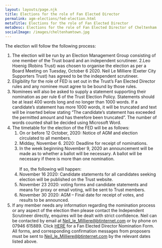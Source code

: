 ```yaml
---
layout: layouts/page.njk
title: Elections for the role of Fan Elected Director
permalink: agm-elections/fed-election.html
metaTitle: Elections for the role of Fan Elected Director
metaDesc: Elections for the role of Fan Elected Director of Cheltenham Town Supporters Society Limited - 30 November 2020
socialImage: /images/cheltenhamtown.jpg
---
```


The election will follow the following process:
1. The election will be run by an Election Management Group consisting of one member of the Trust board and an independent scrutineer.
2.Leo Hoenig (Robins Trust) was chosen to organise the election as per a Board Meeting on Tuesday, October 6 2020. Neil Le Milliere (Exeter City Supporters Trust) has agreed to be the independent scrutineer.
3. Eligibility for the role of FED is set out in the Trust’s Fan Elected Director rules and any nominee must agree to be bound by those rules. 
4. Nominees will also be asked to supply a statement supporting their nomination as per rule 6 of the Trust Election Policy. Statements should be at least 400 words long and no longer than 1000 words. If a candidate’s statement has more 1000 words, it will be truncated and text will be inserted below stating “The candidate’s statement has exceeded the permitted amount and has therefore been truncated”. The number of words counted shall be decided using Microsoft Word.
5. The timetable for the election of the FED will be as follows:
    1. On or before 12 October, 2020: Notice of AGM and election circulated to all members.
    2. Midday, November 6. 2020: Deadline for receipt of nominations.
    3. In the week beginning November 9, 2020 an announcement will be made as to whether a ballot will be necessary. A ballot will be necessary if there is more than one nomination.<br><br> If so, the following will happen: 
    4. November 16 2020: Candidate statements for all candidates seeking election will be published on the Trust website.
    5. November 23 2020: voting forms and candidate statements and means for proxy or email voting, will be sent to Trust members.
    6. November 30 2020: AGM – Final date for receipt of votes, and results to be announced.  
6. If any member needs any information regarding the nomination process or any aspect of the election then please contact the Independent Scrutineer directly, enquires will be dealt with strict confidence. Neil can be contacted by email at [Neil_le_Milliere@btinternet.com](mailto:Neil_le_Milliere@btinternet.com) or by phone on 07946 615889.
Click [HERE](/images/trust-elections-2020-fed-nomination-form.docx) for a Fan Elected Director Nomination Form.
All forms, and corresponding confirmation messages from proposers must be sent to [Neil_le_Milliere@btinternet.com](mailto:Neil_le_Milliere@btinternet.com) by the relevant dates listed above.


